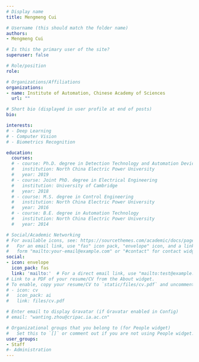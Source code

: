 ```yaml
---
# Display name
title: Mengmeng Cui

# Username (this should match the folder name)
authors:
- Mengmeng Cui

# Is this the primary user of the site?
superuser: false

# Role/position
role: 

# Organizations/Affiliations
organizations:
- name: Institute of Automation, Chinese Academy of Sciences
  url: ""

# Short bio (displayed in user profile at end of posts)
bio: 

interests:
# - Deep Learning
# - Computer Vision
# - Biometrics Recognition

education:
  courses:
  # - course: Ph.D. degree in Detection Technology and Automation Devices
  #   institution: North China Electric Power University
  #   year: 2019
  # - course: Joint PhD. degree in Electrical Engineering
  #   institution: University of Cambridge
  #   year: 2018
  # - course: M.S. degree in Control Engineering
  #   institution: North China Electric Power University
  #   year: 2016 
  # - course: B.E. degree in Automation Technology 
  #   institution: North China Electric Power University
  #   year: 2014

# Social/Academic Networking
# For available icons, see: https://sourcethemes.com/academic/docs/page-builder/#icons
#   For an email link, use "fas" icon pack, "envelope" icon, and a link in the
#   form "mailto:your-email@example.com" or "#contact" for contact widget.
social:
- icon: envelope
  icon_pack: fas
  link: 'mailto:'  # For a direct email link, use "mailto:test@example.org".
# Link to a PDF of your resume/CV from the About widget.
# To enable, copy your resume/CV to `static/files/cv.pdf` and uncomment the lines below.
# - icon: cv
#   icon_pack: ai
#   link: files/cv.pdf

# Enter email to display Gravatar (if Gravatar enabled in Config)
# email: "wanting.zhou@cripac.ia.ac.cn"

# Organizational groups that you belong to (for People widget)
#   Set this to `[]` or comment out if you are not using People widget.
user_groups:
- Staff
#- Administration
---
```

<!-- Wanting Zhou is currently a postdoc with the Center for Research on Intelligent Perception and Computing (CRIPAC), National Laboratory of Pattern Recognition (NLPR), Institute of Automation, Chinese Academy of Sciences (CASIA), China. She received the B.E. degree in Automation Technology, the M.S. degree in Control Engineering and the Ph.D. degree in Detection Technology and Automation Devices from North China Electric Power University, Beijing, China in 2014, 2016 and 2019. She was funded by the China Scholarship Council and did some research as a joint PhD. student in the University of Cambridge in 2018. She received the National Postdoctoral Program for Innovative Talents from China Postdoctoral Science Foundation in 2019. Her current research interests include biometrics, computer vision, and deep leaning. -->